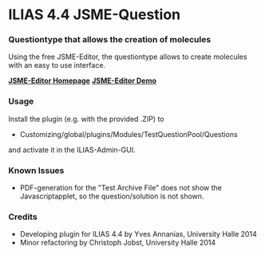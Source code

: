 # ILIAS 4.4 JSME-Question #

### Questiontype that allows the creation of molecules ###

Using the free JSME-Editor, the questiontype allows to create molecules with an easy to use interface.

[**JSME-Editor Homepage**](http://peter-ertl.com/jsme/)
[**JSME-Editor Demo**](http://peter-ertl.com/jsme/JSME_2014-06-28/JSME.html)

### Usage ###

Install the plugin (e.g. with the provided .ZIP) to
* Customizing/global/plugins/Modules/TestQuestionPool/Questions

and activate it in the ILIAS-Admin-GUI.

### Known Issues ###

* PDF-generation for the "Test Archive File" does not show the Javascriptapplet, so the question/solution is not shown.

### Credits ###
* Developing plugin for ILIAS 4.4 by Yves Annanias, University Halle 2014
* Minor refactoring by Christoph Jobst, University Halle 2014